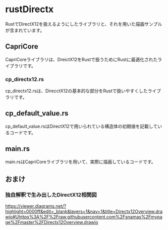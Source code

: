 # rustDirectx
RustでDirectX12を扱えるようにしたライブラリと、それを用いた描画サンプルが含まれています。
## CapriCore
CapriCoreライブラリは、DreictX12をRustで扱うためにRustに最適化されたライブラリです。
### cp_directx12.rs
cp_directx12.rsは、DirecctX12の基本的な部分をRustで扱いやすくしたライブラリです。
## cp_default_value.rs
cp_default_value.rsはDirectX12で用いられている構造体の初期値を記載しているコードです。
## main.rs
main.rsはCapriCoreライブラリを用いて、実際に描画しているコードです。


## おまけ
### 独自解釈で生み出したDirectX12相関図
https://viewer.diagrams.net/?highlight=0000ff&edit=_blank&layers=1&nav=1&title=Directx12Overview.drawio#Uhttps%3A%2F%2Fraw.githubusercontent.com%2Fsnamas%2Fmypage%2Fmaster%2FDirectx12Overview.drawio
